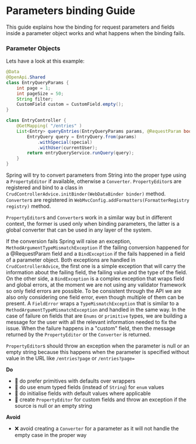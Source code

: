 # Parameters binding Guide

This guide explains how the binding for request parameters and fields inside a parameter object
works and what happens when the binding fails.


### Parameter Objects
Lets have a look at this example:

```java
@Data
@OpenApi.Shared
class EntryQueryParams {
    int page = 1;
    int pageSize = 50;
    String filter;
    CustomField custom = CustomField.empty();
}

class EntryController {
    @GetMapping( "/entries" )
    List<Entry> queryEntries(EntryQueryParams params, @RequestParam boolean special) {
        EntryQuery query = EntryQuery.from(params)
            .withSpecial(special)
            .withUser(currentUser);
        return entryQueryService.runQuery(query);
    }
}
```

Spring will try to convert parameters from String into the proper type using a `PropertyEditor` if available, otherwise a `Converter`. `PropertyEditor`s are registered and bind to a class in `CrudControllerAdvice.initBinder(WebDataBinder binder)` method.
`Converter`s are registered in `WebMvcConfig.addFormatters(FormatterRegistry registry)` method.

`PropertyEditor`s and `Converter`s work in a similar way but in different context, the former is used only when binding parameters, the latter is a global converter that can be used in any layer of the system.

If the conversion fails Spring will raise an exception, `MethodArgumentTypeMismatchException` if the failing conversion happened for a @RequestParam field and a `BindException` if the fails happened in a field of a parameter object.
Both exceptions are handled in `CrudControllerAdvice`, the first one is a simple exception that will carry the information about the failing field, the failing value and the type of the field.
On the other side, a `BindException` is a complex exception that wraps field and global errors, at the moment we are not using any validator framework so only field errors are possible.
To be consistent through the API we are also only considering one field error, even though multiple of them can be present.
A `FieldError` wraps a `TypeMismatchException` that is similar to a `MethodArgumentTypeMismatchException` and handled in the same way.
In the case of failure on fields that are `Enums` or `primitive` types, we are building a message for the user with all the relevant information needed to fix the issue. When the failure happens in a "custom" field, then the message returned by the `PropertyEditor` or the `Converter` is returned.

`PropertyEditor`s should throw an exception when the parameter is null or an empty string because this happens when the parameter is specified without value in the URL like `/entries?page` or `/entries?page=`

**Do**
* 🚀 do prefer primitives with defaults over wrappers
* 🚀 do use enum typed fields (instead of `String`) for `enum` values
* 🚀 do initialise fields with default values where applicable
* 🚀 create `PropertyEditor` for custom fields and throw an exception if the source is null or an empty string

**Avoid**
* ❌ avoid creating a `Converter` for a parameter as it will not handle the empty case in the proper way
